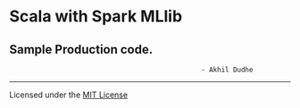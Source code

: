 
# Scala with Spark MLlib
##                                              Sample Production code.
                                                    - Akhil Dudhe

-----------------------------

Licensed under the [MIT License](LICENSE)
